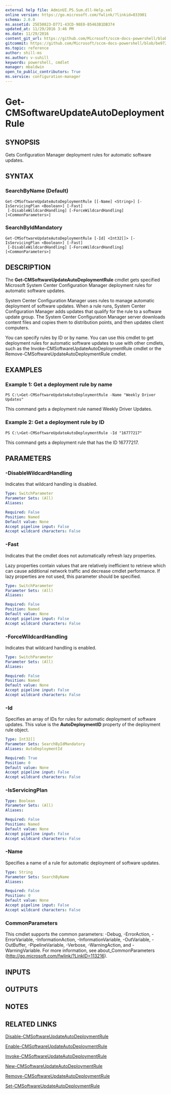 ```yaml
---
external help file: AdminUI.PS.Sum.dll-Help.xml
online version: https://go.microsoft.com/fwlink/?linkid=833901
schema: 2.0.0
ms.assetid: 25E50823-D771-43CD-98E0-B5463B1DB374
updated_at: 11/29/2016 3:46 PM
ms.date: 11/29/2016
content_git_url: https://github.com/Microsoft/sccm-docs-powershell/blob/master/sccm-cmdlets/ConfigurationManager/vlatest/Get-CMSoftwareUpdateAutoDeploymentRule.md
gitcommit: https://github.com/Microsoft/sccm-docs-powershell/blob/be9723fe908914c0e1ed2689b3ffaa3b56f1b53b/sccm-cmdlets/ConfigurationManager/vlatest/Get-CMSoftwareUpdateAutoDeploymentRule.md
ms.topic: reference
author: shill-ms
ms.author: v-suhill
keywords: powershell, cmdlet
manager: mbaldwin
open_to_public_contributors: True
ms.service: configuration-manager
---
```


# Get-CMSoftwareUpdateAutoDeploymentRule

## SYNOPSIS
Gets Configuration Manager deployment rules for automatic software updates.

## SYNTAX

### SearchByName (Default)
```
Get-CMSoftwareUpdateAutoDeploymentRule [[-Name] <String>] [-IsServicingPlan <Boolean>] [-Fast]
 [-DisableWildcardHandling] [-ForceWildcardHandling] [<CommonParameters>]
```

### SearchByIdMandatory
```
Get-CMSoftwareUpdateAutoDeploymentRule [-Id] <Int32[]> [-IsServicingPlan <Boolean>] [-Fast]
 [-DisableWildcardHandling] [-ForceWildcardHandling] [<CommonParameters>]
```

## DESCRIPTION
The **Get-CMSoftwareUpdateAutoDeploymentRule** cmdlet gets specified Microsoft System Center Configuration Manager deployment rules for automatic software updates.

System Center Configuration Manager uses rules to manage automatic deployment of software updates.
When a rule runs, System Center Configuration Manager adds updates that qualify for the rule to a software update group.
The System Center Configuration Manager server downloads content files and copies them to distribution points, and then updates client computers.

You can specify rules by ID or by name.
You can use this cmdlet to get deployment rules for automatic software updates to use with other cmdlets, such as the Invoke-CMSoftwareUpdateAutoDeploymentRule cmdlet or the Remove-CMSoftwareUpdateAutoDeploymentRule cmdlet.

## EXAMPLES

### Example 1: Get a deployment rule by name
```
PS C:\>Get-CMSoftwareUpdateAutoDeploymentRule -Name "Weekly Driver Updates"
```

This command gets a deployment rule named Weekly Driver Updates.

### Example 2: Get a deployment rule by ID
```
PS C:\>Get-CMSoftwareUpdateAutoDeploymentRule -Id "16777217"
```

This command gets a deployment rule that has the ID 16777217.

## PARAMETERS

### -DisableWildcardHandling
Indicates that wildcard handling is disabled.

```yaml
Type: SwitchParameter
Parameter Sets: (All)
Aliases: 

Required: False
Position: Named
Default value: None
Accept pipeline input: False
Accept wildcard characters: False
```

### -Fast
Indicates that the cmdlet does not automatically refresh lazy properties.

Lazy properties contain values that are relatively inefficient to retrieve which can cause additional network traffic and decrease cmdlet performance.
If lazy properties are not used, this parameter should be specified.

```yaml
Type: SwitchParameter
Parameter Sets: (All)
Aliases: 

Required: False
Position: Named
Default value: None
Accept pipeline input: False
Accept wildcard characters: False
```

### -ForceWildcardHandling
Indicates that wildcard handling is enabled.

```yaml
Type: SwitchParameter
Parameter Sets: (All)
Aliases: 

Required: False
Position: Named
Default value: None
Accept pipeline input: False
Accept wildcard characters: False
```

### -Id
Specifies an array of IDs for rules for automatic deployment of software updates.
This value is the **AutoDeploymentID** property of the deployment rule object.

```yaml
Type: Int32[]
Parameter Sets: SearchByIdMandatory
Aliases: AutoDeploymentId

Required: True
Position: 0
Default value: None
Accept pipeline input: False
Accept wildcard characters: False
```

### -IsServicingPlan


```yaml
Type: Boolean
Parameter Sets: (All)
Aliases: 

Required: False
Position: Named
Default value: None
Accept pipeline input: False
Accept wildcard characters: False
```

### -Name
Specifies a name of a rule for automatic deployment of software updates.

```yaml
Type: String
Parameter Sets: SearchByName
Aliases: 

Required: False
Position: 0
Default value: None
Accept pipeline input: False
Accept wildcard characters: False
```

### CommonParameters
This cmdlet supports the common parameters: -Debug, -ErrorAction, -ErrorVariable, -InformationAction, -InformationVariable, -OutVariable, -OutBuffer, -PipelineVariable, -Verbose, -WarningAction, and -WarningVariable. For more information, see about_CommonParameters (http://go.microsoft.com/fwlink/?LinkID=113216).

## INPUTS

## OUTPUTS

## NOTES

## RELATED LINKS

[Disable-CMSoftwareUpdateAutoDeploymentRule](xref:ConfigurationManager/vlatest/Disable-CMSoftwareUpdateAutoDeploymentRule.md)

[Enable-CMSoftwareUpdateAutoDeploymentRule](xref:ConfigurationManager/vlatest/Enable-CMSoftwareUpdateAutoDeploymentRule.md)

[Invoke-CMSoftwareUpdateAutoDeploymentRule](xref:ConfigurationManager/vlatest/Invoke-CMSoftwareUpdateAutoDeploymentRule.md)

[New-CMSoftwareUpdateAutoDeploymentRule](xref:ConfigurationManager/vlatest/New-CMSoftwareUpdateAutoDeploymentRule.md)

[Remove-CMSoftwareUpdateAutoDeploymentRule](xref:ConfigurationManager/vlatest/Remove-CMSoftwareUpdateAutoDeploymentRule.md)

[Set-CMSoftwareUpdateAutoDeploymentRule](xref:ConfigurationManager/vlatest/Set-CMSoftwareUpdateAutoDeploymentRule.md)


